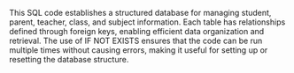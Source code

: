 This SQL code establishes a structured database for managing student, parent, teacher, class, and subject information. 
Each table has relationships defined through foreign keys, enabling efficient data organization and retrieval. 
The use of IF NOT EXISTS ensures that the code can be run multiple times without causing errors, making it useful for setting up or resetting the database structure.



